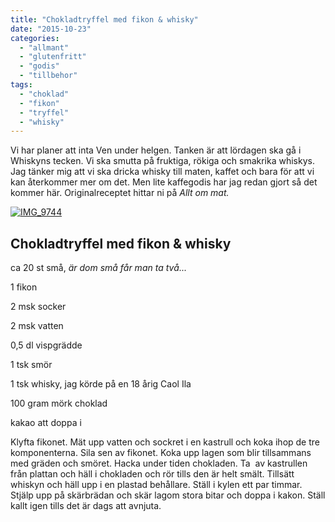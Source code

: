 ```yaml
---
title: "Chokladtryffel med fikon & whisky"
date: "2015-10-23"
categories: 
  - "allmant"
  - "glutenfritt"
  - "godis"
  - "tillbehor"
tags: 
  - "choklad"
  - "fikon"
  - "tryffel"
  - "whisky"
---
```


Vi har planer att inta Ven under helgen. Tanken är att lördagen ska gå i Whiskyns tecken. Vi ska smutta på fruktiga, rökiga och smakrika whiskys. Jag tänker mig att vi ska dricka whisky till maten, kaffet och bara för att vi kan återkommer mer om det. Men lite kaffegodis har jag redan gjort så det kommer här. Originalreceptet hittar ni på _Allt om mat._

[![IMG_9744](images/IMG_9744-1020x1020.jpg)](http://import.local/wp-content/uploads/2015/10/IMG_9744.jpg)

## Chokladtryffel med fikon & whisky

ca 20 st små, _är dom små får man ta två..._

1 fikon

2 msk socker

2 msk vatten

0,5 dl vispgrädde

1 tsk smör

1 tsk whisky, jag körde på en 18 årig Caol Ila

100 gram mörk choklad

kakao att doppa i

Klyfta fikonet. Mät upp vatten och sockret i en kastrull och koka ihop de tre komponenterna. Sila sen av fikonet. Koka upp lagen som blir tillsammans med gräden och smöret. Hacka under tiden chokladen. Ta  av kastrullen från plattan och häll i chokladen och rör tills den är helt smält. Tillsätt whiskyn och häll upp i en plastad behållare. Ställ i kylen ett par timmar. Stjälp upp på skärbrädan och skär lagom stora bitar och doppa i kakon. Ställ kallt igen tills det är dags att avnjuta.
